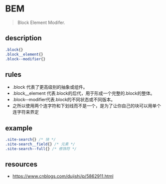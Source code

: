 # BEM
> Block Element Modifer.

## description
```css
.block{}  
.block__element{}  
.block--modifier{}  
```

## rules
- .block 代表了更高级别的抽象或组件。
- .block__element 代表.block的后代，用于形成一个完整的.block的整体。
- .block--modifier代表.block的不同状态或不同版本。
- 之所以使用两个连字符和下划线而不是一个，是为了让你自己的块可以用单个连字符来界定

## example
```css
.site-search{} /* 块 */  
.site-search__field{} /* 元素 */  
.site-search--full{} /* 修饰符 */ 
```

## resources
- https://www.cnblogs.com/dujishi/p/5862911.html
